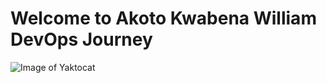 # Welcome to Akoto Kwabena William DevOps Journey

![Image of Yaktocat](https://octodex.github.com/images/yaktocat.png)
